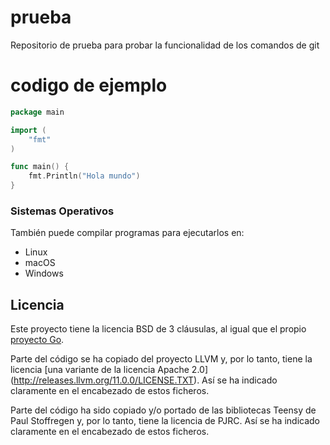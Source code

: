 # prueba

Repositorio de prueba para probar la funcionalidad de los comandos de git

# codigo de ejemplo
```go
package main

import (
    "fmt"
)

func main() {
    fmt.Println("Hola mundo")
}
```

### Sistemas Operativos

También puede compilar programas para ejecutarlos en:
- Linux 
- macOS 
- Windows

## Licencia

Este proyecto tiene la licencia BSD de 3 cláusulas, al igual que el propio [proyecto Go](https://golang.org/LICENSE).

Parte del código se ha copiado del proyecto LLVM y, por lo tanto, tiene la licencia [una variante de la licencia Apache 2.0] (http://releases.llvm.org/11.0.0/LICENSE.TXT). Así se ha indicado claramente en el encabezado de estos ficheros.

Parte del código ha sido copiado y/o portado de las bibliotecas Teensy de Paul Stoffregen y, por lo tanto, tiene la licencia de PJRC. Así se ha indicado claramente en el encabezado de estos ficheros.
